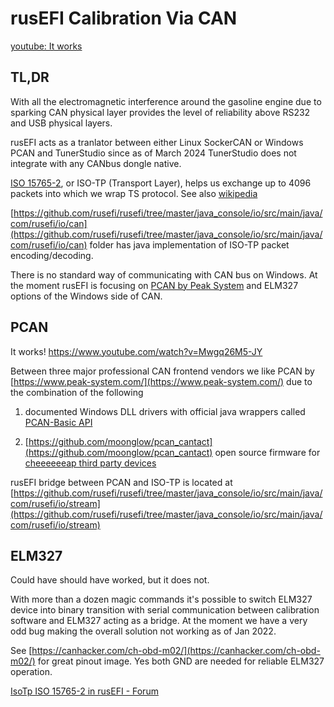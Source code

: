 # rusEFI Calibration Via CAN

[youtube: It works](https://youtu.be/Mwgq26M5-JY)

## TL,DR

With all the electromagnetic interference around the gasoline engine due to sparking CAN physical layer provides the level of reliability above RS232 and USB physical layers.

rusEFI acts as a tranlator between either Linux SockerCAN or Windows PCAN and TunerStudio since as of March 2024 TunerStudio does not integrate with any CANbus dongle native.

[ISO 15765-2](PDFs/ISO-15765-2-2004.pdf), or ISO-TP (Transport Layer), helps us exchange up to 4096 packets into which we wrap TS protocol. See also [wikipedia](https://en.wikipedia.org/wiki/ISO_15765-2)

[https://github.com/rusefi/rusefi/tree/master/java_console/io/src/main/java/com/rusefi/io/can](https://github.com/rusefi/rusefi/tree/master/java_console/io/src/main/java/com/rusefi/io/can) folder has java implementation of ISO-TP packet encoding/decoding.

There is no standard way of communicating with CAN bus on Windows. At the moment rusEFI is focusing on [PCAN by Peak System](https://www.peak-system.com/) and ELM327 options of the Windows side of CAN.

## PCAN

It works! https://www.youtube.com/watch?v=Mwgq26M5-JY

Between three major professional CAN frontend vendors we like PCAN by [https://www.peak-system.com/](https://www.peak-system.com/) due to the combination of the following

1) documented Windows DLL drivers with official java wrappers called [PCAN-Basic API](https://www.peak-system.com/PCAN-Basic.239.0.html?&L=1)

2) [https://github.com/moonglow/pcan_cantact](https://github.com/moonglow/pcan_cantact) open source firmware for [cheeeeeeap third party devices](https://rusefi.com/forum/viewtopic.php?f=13&t=2243 )

rusEFI bridge between PCAN and ISO-TP is located at [https://github.com/rusefi/rusefi/tree/master/java_console/io/src/main/java/com/rusefi/io/stream](https://github.com/rusefi/rusefi/tree/master/java_console/io/src/main/java/com/rusefi/io/stream)

## ELM327

Could have should have worked, but it does not.

With more than a dozen magic commands it's possible to switch ELM327 device into binary transition with serial communication between calibration software and ELM327 acting as a bridge. At the moment we have a very odd bug making the overall solution not working as of Jan 2022.

See [https://canhacker.com/ch-obd-m02/](https://canhacker.com/ch-obd-m02/) for great pinout image. Yes both GND are needed for reliable ELM327 operation.

[IsoTp ISO 15765-2 in rusEFI - Forum](https://rusefi.com/forum/viewtopic.php?f=5&t=2233)
